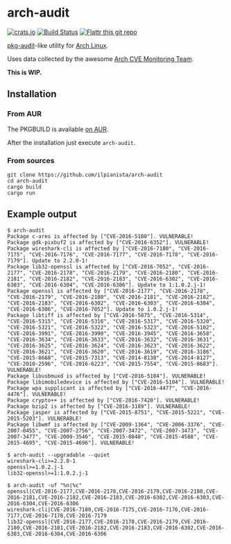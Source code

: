 # arch-audit

[![crats.io](https://img.shields.io/crates/v/arch-audit.svg)](https://crates.io/crates/arch-audit)
[![Build Status](https://travis-ci.org/ilpianista/arch-audit.svg?branch=master)](https://travis-ci.org/ilpianista/arch-audit)
[![Flattr this git repo](http://api.flattr.com/button/flattr-badge-large.png)](https://flattr.com/submit/auto?user_id=ilpianista&url=https://github.com/ilpianista/arch-audit&title=arch-audit&language=&tags=archlinux&category=software)

[pkg-audit](https://www.freebsd.org/cgi/man.cgi?query=pkg-audit&sektion=8)-like utility for [Arch Linux](https://archlinux.org).

Uses data collected by the awesome [Arch CVE Monitoring Team](https://wiki.archlinux.org/index.php/Arch_CVE_Monitoring_Team).

**This is WIP.**

## Installation

### From AUR

The PKGBUILD is available [on AUR](https://aur.archlinux.org/packages/arch-audit).

After the installation just execute `arch-audit`.

### From sources

    git clone https://github.com/ilpianista/arch-audit
    cd arch-audit
    cargo build
    cargo run

## Example output

    $ arch-audit
    Package c-ares is affected by ["CVE-2016-5180"]. VULNERABLE!
    Package gdk-pixbuf2 is affected by ["CVE-2016-6352"]. VULNERABLE!
    Package wireshark-cli is affected by ["CVE-2016-7180", "CVE-2016-7175", "CVE-2016-7176", "CVE-2016-7177", "CVE-2016-7178", "CVE-2016-7179"]. Update to 2.2.0-1!
    Package lib32-openssl is affected by ["CVE-2016-7052", "CVE-2016-2177", "CVE-2016-2178", "CVE-2016-2179", "CVE-2016-2180", "CVE-2016-2181", "CVE-2016-2182", "CVE-2016-2183", "CVE-2016-6302", "CVE-2016-6303", "CVE-2016-6304", "CVE-2016-6306"]. Update to 1:1.0.2.j-1!
    Package openssl is affected by ["CVE-2016-2177", "CVE-2016-2178", "CVE-2016-2179", "CVE-2016-2180", "CVE-2016-2181", "CVE-2016-2182", "CVE-2016-2183", "CVE-2016-6302", "CVE-2016-6303", "CVE-2016-6304", "CVE-2016-6306", "CVE-2016-7052"]. Update to 1.0.2.j-1!
    Package libtiff is affected by ["CVE-2016-5875", "CVE-2016-5314", "CVE-2016-5315", "CVE-2016-5316", "CVE-2016-5317", "CVE-2016-5320", "CVE-2016-5321", "CVE-2016-5322", "CVE-2016-5323", "CVE-2016-5102", "CVE-2016-3991", "CVE-2016-3990", "CVE-2016-3945", "CVE-2016-3658", "CVE-2016-3634", "CVE-2016-3633", "CVE-2016-3632", "CVE-2016-3631", "CVE-2016-3625", "CVE-2016-3624", "CVE-2016-3623", "CVE-2016-3622", "CVE-2016-3621", "CVE-2016-3620", "CVE-2016-3619", "CVE-2016-3186", "CVE-2015-8668", "CVE-2015-7313", "CVE-2014-8130", "CVE-2014-8127", "CVE-2010-2596", "CVE-2016-6223", "CVE-2015-7554", "CVE-2015-8683"]. VULNERABLE!
    Package libusbmuxd is affected by ["CVE-2016-5104"]. VULNERABLE!
    Package libimobiledevice is affected by ["CVE-2016-5104"]. VULNERABLE!
    Package wpa_supplicant is affected by ["CVE-2016-4477", "CVE-2016-4476"]. VULNERABLE!
    Package crypto++ is affected by ["CVE-2016-7420"]. VULNERABLE!
    Package bzip2 is affected by ["CVE-2016-3189"]. VULNERABLE!
    Package jasper is affected by ["CVE-2015-8751", "CVE-2015-5221", "CVE-2015-5203"]. VULNERABLE!
    Package libwmf is affected by ["CVE-2009-1364", "CVE-2006-3376", "CVE-2007-0455", "CVE-2007-2756", "CVE-2007-3472", "CVE-2007-3473", "CVE-2007-3477", "CVE-2009-3546", "CVE-2015-0848", "CVE-2015-4588", "CVE-2015-4695", "CVE-2015-4696"]. VULNERABLE!

    $ arch-audit --upgradable --quiet
    wireshark-cli>=2.2.0-1
    openssl>=1.0.2.j-1
    lib32-openssl>=1:1.0.2.j-1

    $ arch-audit -uf "%n|%c"
    openssl|CVE-2016-2177,CVE-2016-2178,CVE-2016-2179,CVE-2016-2180,CVE-2016-2181,CVE-2016-2182,CVE-2016-2183,CVE-2016-6302,CVE-2016-6303,CVE-2016-6304,CVE-2016-6306
    wireshark-cli|CVE-2016-7180,CVE-2016-7175,CVE-2016-7176,CVE-2016-7177,CVE-2016-7178,CVE-2016-7179
    lib32-openssl|CVE-2016-2177,CVE-2016-2178,CVE-2016-2179,CVE-2016-2180,CVE-2016-2181,CVE-2016-2182,CVE-2016-2183,CVE-2016-6302,CVE-2016-6303,CVE-2016-6304,CVE-2016-6306

